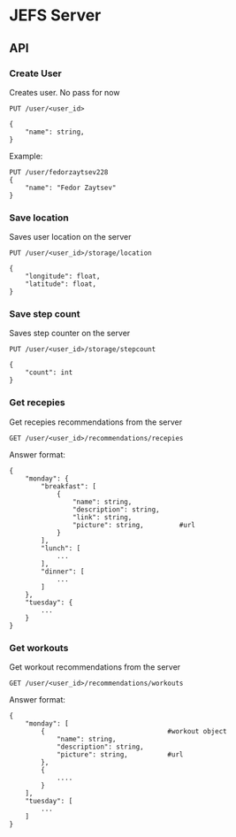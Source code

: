 # JEFS Server


## API

### Create User
Creates user. No pass for now

`PUT /user/<user_id>`

```
{
	"name": string,
}
```

Example:

```
PUT /user/fedorzaytsev228
{
	"name": "Fedor Zaytsev"
}
```

### Save location
Saves user location on the server

`PUT /user/<user_id>/storage/location`

```
{
	"longitude": float,
	"latitude": float,
}
```

### Save step count
Saves step counter on the server

`PUT /user/<user_id>/storage/stepcount` 

```
{
	"count": int
}
```

### Get recepies
Get recepies recommendations from the server

`GET /user/<user_id>/recommendations/recepies`

Answer format:

```
{
	"monday": {
		"breakfast": [
			{
				"name": string,
				"description": string,
				"link": string,
				"picture": string,         #url
			}
		],
		"lunch": [
			...
		],
		"dinner": [
			...
		]
	},
	"tuesday": {
		...
	}
}
``` 

### Get workouts
Get workout recommendations from the server

`GET /user/<user_id>/recommendations/workouts`

Answer format:

```
{
	"monday": [
		{                               #workout object
			"name": string,
			"description": string,
			"picture": string,          #url
		},
		{
			....
		}
	],
	"tuesday": [
		...
	]
}
```

